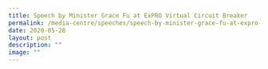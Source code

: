 ```yaml
---
title: Speech by Minister Grace Fu at ExPRO Virtual Circuit Breaker
permalink: /media-centre/speeches/speech-by-minister-grace-fu-at-expro-virtual-circuit-breaker/
date: 2020-05-28
layout: post
description: ""
image: ""
---
```



